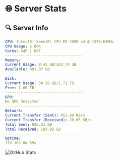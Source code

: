 # 🌐 Server Stats
## 🔍 Server Info
```yaml
CPU: Intel(R) Xeon(R) CPU E5-2699 v4 @ 1376.61MHz
CPU Usage: 5.80%
Cores: 44P | 88T
-----------------------------------
Memory:
Current Usage: 8.42 GB/503.74 GB
Available: 491.87 GB
-----------------------------------
Disk:
Current Usage: 30.38 GB/1.71 TB
Free: 1.60 TB
-----------------------------------
GPU:
No GPU detected
-----------------------------------
Network:
Current Transfer (Sent): 451.90 KB/s
Current Transfer (Received): 78.65 KB/s
Total Sent: 920.23 GB
Total Received: 189.92 GB
-----------------------------------
Uptime:
17d 10h 0m 59s
```
![GitHub Stats](https://img.shields.io/badge/Updated-2025-05-07_03:09:47-blue)